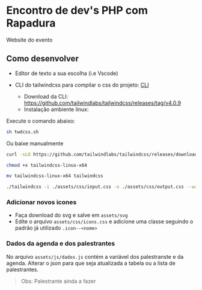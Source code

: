 # Encontro de dev's PHP com Rapadura

Website do evento

## Como desenvolver

- Editor de texto a sua escolha (i.e Vscode)
- CLI do tailwindcss para compilar o css do projeto: [CLI](https://tailwindcss.com/blog/standalone-cli)

  - Download da CLI: https://github.com/tailwindlabs/tailwindcss/releases/tag/v4.0.9
  - Instalação ambiente linux:

Execute o comando abaixo:
```sh
sh twdcss.sh
```

Ou baixe manualmente
```sh
curl -sLO https://github.com/tailwindlabs/tailwindcss/releases/download/v4.0.9/tailwindcss-linux-x64

chmod +x tailwindcss-linux-x64

mv tailwindcss-linux-x64 tailwindcss

./tailwindcss -i ./assets/css/input.css -o ./assets/css/output.css --watch --minify
```

### Adicionar novos icones

- Faça download do svg e salve em `assets/svg`
- Edite o arquivo `assets/css/icons.css` e adicione uma classe seguindo o padrão já utilizado `.icon--<nome>`

### Dados da agenda e dos palestrantes

No arquivo `assets/js/dados.js` contém a variável dos palestranste e da agenda. Alterar o json para que seja atualizada a tabela ou a lista de palestrantes.

> Obs: Palestrante ainda a fazer
